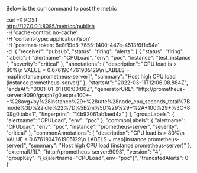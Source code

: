 Below is the curl command to post the metric

curl -X POST \
  http://127.0.0.1:8085/metrics/publish \
  -H 'cache-control: no-cache' \
  -H 'content-type: application/json' \
  -H 'postman-token: 8e8f19d8-7655-1400-447e-4513f6f1e54a' \
  -d '{
  "receiver": "pubsub",
  "status": "firing",
  "alerts": [
    {
      "status": "firing",
      "labels": {
        "alertname": "CPULoad",
        "env": "poc",
        "instance": "test_instance ",
        "severity": "critical"
      },
      "annotations": {
        "description": "CPU load is > 80%\n VALUE = 0.6761904761905129\n LABELS = map[instance:prometheus-server]",
        "summary": "Host high CPU load (instance prometheus-server)"
      },
      "startsAt": "2022-03-11T12:06:08.884Z",
      "endsAt": "0001-01-01T00:00:00Z",
      "generatorURL": "http://prometheus-server:9090/graph?g0.expr=100+-+%28avg+by%28instance%29+%28rate%28node_cpu_seconds_total%7Bmode%3D%22idle%22%7D%5B2m%5D%29%29+%2A+100%29+%3C+80&g0.tab=1",
      "fingerprint": "14b92061ab1aed4a"
    }
  ],
  "groupLabels": {
    "alertname": "CPULoad",
    "env": "poc"
  },
  "commonLabels": {
    "alertname": "CPULoad",
    "env": "poc",
    "instance": "prometheus-server",
    "severity": "critical"
  },
  "commonAnnotations": {
    "description": "CPU load is > 80%\n VALUE = 0.6761904761905129\n LABELS = map[instance:prometheus-server]",
    "summary": "Host high CPU load (instance prometheus-server)"
  },
  "externalURL": "http://prometheus-server:9093",
  "version": "4",
  "groupKey": "{}:{alertname=\"CPULoad\", env=\"poc\"}",
  "truncatedAlerts": 0
}'